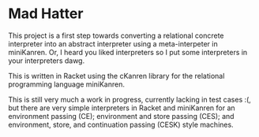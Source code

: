 Mad Hatter
===========

This project is a first step towards converting a relational concrete
interpreter into an abstract interpreter using a meta-interpeter in miniKanren.
Or, I heard you liked interpreters so I put some interpreters in your
interpreters dawg.

This is written in Racket using the cKanren library for the relational
programming language miniKanren.

This is still very much a work in progress, currently lacking in test cases :(,
but there are very simple interpreters in Racket and miniKanren for an
environment passing (CE); environment and store passing (CES); and environment,
store, and continuation passing (CESK) style machines.


